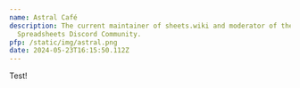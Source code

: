 ```yaml
---
name: Astral Café
description: The current maintainer of sheets.wiki and moderator of the
  Spreadsheets Discord Community.
pfp: /static/img/astral.png
date: 2024-05-23T16:15:50.112Z
---
```

Test!